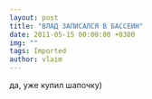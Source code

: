 ```yaml
---
layout: post
title: "ВЛАД ЗАПИСАЛСЯ В БАССЕИН"
date: 2011-05-15 00:00:00 +0300
img: ""
tags: Imported
author: vlaim
---
```


да, уже купил шапочку)